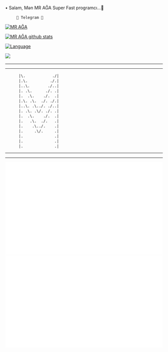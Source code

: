  • Salam, Mən MR AĞA Super Fast programcı...👋
 
         🖤 Telegram 🖤
[![MR AĞA](https://telegra.ph/file/d12e2aa72629dc7b5c59f.jpg)](https://t.me/Tenha055)



[![MR AĞA github stats](https://github-readme-stats.vercel.app/api?username=AzeMusic&show_icons=true&theme=cobalt&count_private=true)](https://github.com/AzeMusic)

[![Language](https://github-readme-stats.vercel.app/api/top-langs/?username=AzeMusic&layout=compact&theme=midnight-purple&hide=Css)](https://github.com/AzeMusic)

![](https://visitor-badge.laobi.icu/badge?page_id=AzeMusic)

</a>


 ---------------------
 ---------------------

          |\.            ./|      
          |.\.          ./.|
          |..\.        ./..|
          |. .\.      ./. .|
          |.  .\.    ./.  .|        
          |.\. .\.  ./. ./.|
          |..\. .\../. ./..|
          |. .\. .\/. ./. .|
          |.  .\.    ./.  .|
          |.   .\.  ./.   .|
          |.    .\../.    .|
          |.     .\/.     .|
          |.              .|
          |.              .|
          |.              .|

 ---------------------
 ---------------------
</a>

 






<img src="https://github.com/AzeMusic/github-stats/blob/master/generated/overview.svg#gh-dark-mode-only" />

<img src="https://github.com/AzeMusic/github-stats/blob/master/generated/overview.svg#gh-dark-mode-only" />

</a>


 
